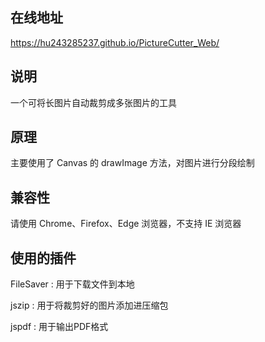 ## 在线地址

https://hu243285237.github.io/PictureCutter_Web/

## 说明

一个可将长图片自动裁剪成多张图片的工具

## 原理

主要使用了 Canvas 的 drawImage 方法，对图片进行分段绘制

## 兼容性

请使用 Chrome、Firefox、Edge 浏览器，不支持 IE 浏览器

## 使用的插件

FileSaver : 用于下载文件到本地

jszip : 用于将裁剪好的图片添加进压缩包

jspdf : 用于输出PDF格式
